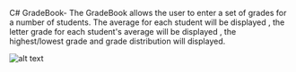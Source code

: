 C# GradeBook-
The GradeBook allows the user to enter a set of grades for a number of students.
The average for each student will be displayed , the letter grade for each student's average will be displayed , the highest/lowest grade and grade distribution will displayed.

![alt text](screenshots/GradeBook.png "How the output would look like")
